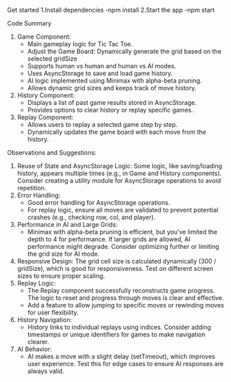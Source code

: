 Get started
1.Install dependencies
-npm install
2.Start the app
-npm start

 
Code Summary
1. Game Component:
    * Main gameplay logic for Tic Tac Toe.
    * Adjust the Game Board: Dynamically generate the grid based on the selected gridSize
    * Supports human vs human and human vs AI modes.
    * Uses AsyncStorage to save and load game history.
    * AI logic implemented using Minimax with alpha-beta pruning.
    * Allows dynamic grid sizes and keeps track of move history.
2. History Component:
    * Displays a list of past game results stored in AsyncStorage.
    * Provides options to clear history or replay specific games.
3. Replay Component:
    * Allows users to replay a selected game step by step.
    * Dynamically updates the game board with each move from the history.

Observations and Suggestions:
1. Reuse of State and AsyncStorage Logic: Some logic, like saving/loading history, appears multiple times (e.g., in Game and History components). Consider creating a utility module for AsyncStorage operations to avoid repetition.
2. Error Handling:
    * Good error handling for AsyncStorage operations.
    * For replay logic, ensure all moves are validated to prevent potential crashes (e.g., checking row, col, and player).
3. Performance in AI and Large Grids:
    * Minimax with alpha-beta pruning is efficient, but you’ve limited the depth to 4 for performance. If larger grids are allowed, AI performance might degrade. Consider optimizing further or limiting the grid size for AI mode.
4. Responsive Design: The grid cell size is calculated dynamically (300 / gridSize), which is good for responsiveness. Test on different screen sizes to ensure proper scaling.
5. Replay Logic:
    * The Replay component successfully reconstructs game progress. The logic to reset and progress through moves is clear and effective.
    * Add a feature to allow jumping to specific moves or rewinding moves for user flexibility.
6. History Navigation:
    * History links to individual replays using indices. Consider adding timestamps or unique identifiers for games to make navigation clearer.
7. AI Behavior:
    * AI makes a move with a slight delay (setTimeout), which improves user experience. Test this for edge cases to ensure AI responses are always valid.
